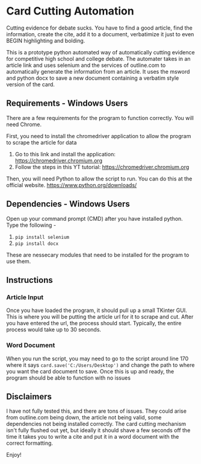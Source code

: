 # Card Cutting Automation

Cutting evidence for debate sucks. You have to find a good article, find the information, create the cite, add it to a document, verbatimize it just to even BEGIN highlighting and bolding. 

This is a prototype python automated way of automatically cutting evidence for competitive high school and college debate. The automater takes in an article link and uses selenium and the services of outline.com to automatically generate the information from an article. It uses the msword and python docx to save a new document containing a verbatim style version of the card. 

## Requirements - Windows Users

There are a few requirements for the program to function correctly. You will need Chrome. 

First, you need to install the chromedriver application to allow the program to scrape the article for data
1. Go to this link and install the application: https://chromedriver.chromium.org
2. Follow the steps in this YT tutorial: https://chromedriver.chromium.org


Then, you will need Python to allow the script to run. You can do this at the official website. 
https://www.python.org/downloads/


## Dependencies - Windows Users 

Open up your command prompt (CMD) after you have installed python. Type the following - 
1. ```pip install selenium```
2. ```pip install docx```

These are nessecary modules that need to be installed for the program to use them. 

## Instructions

### Article Input
Once you have loaded the program, it should pull up a small TKinter GUI. This is where you will be putting the article url for it to scrape and cut. After you have entered the url, the process should start. Typically, the entire process would take up to 30 seconds.

### Word Document
When you run the script, you may need to go to the script around line 170 where it says ```card.save('C:/Users/Desktop')``` and change the path to where you want the card document to save. Once this is up and ready, the program should be able to function with no issues


## Disclaimers
I have not fully tested this, and there are tons of issues. They could arise from outline.com being down, the article not being valid, some dependencies not being installed correctly. The card cutting mechanism isn't fully flushed out yet, but ideally it should shave a few seconds off the time it takes you to write a cite and put it in a word document with the correct formatting.

Enjoy! 

